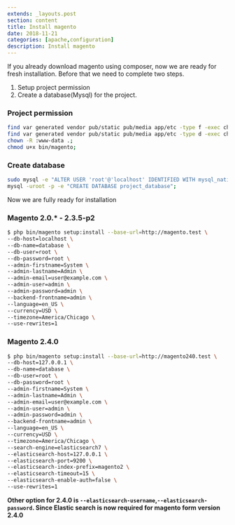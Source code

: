 ```yaml
---
extends: _layouts.post
section: content
title: Install magento
date: 2018-11-21
categories: [apache,configuration]
description: Install magento
---
```


If you already download magento using composer, now we are ready for fresh installation. Before that we need to complete two steps.

1. Setup project permission
2. Create a database(Mysql) for the project.

### Project permission

```sh
find var generated vendor pub/static pub/media app/etc -type f -exec chmod g+w {} +;
find var generated vendor pub/static pub/media app/etc -type d -exec chmod g+ws {} +;
chown -R :www-data .;
chmod u+x bin/magento;
```

### Create database 
```sh
sudo mysql -e "ALTER USER 'root'@'localhost' IDENTIFIED WITH mysql_native_password BY 'password'";
mysql -uroot -p -e "CREATE DATABASE project_database";
```

Now we are fully ready for installation

### Magento 2.0.* - 2.3.5-p2

```sh
$ php bin/magento setup:install --base-url=http://magento.test \
--db-host=localhost \
--db-name=database \
--db-user=root \
--db-password=root \
--admin-firstname=System \
--admin-lastname=Admin \
--admin-email=user@example.com \
--admin-user=admin \
--admin-password=admin \
--backend-frontname=admin \
--language=en_US \
--currency=USD \
--timezone=America/Chicago \
--use-rewrites=1
```


### Magento 2.4.0
```sh
$ php bin/magento setup:install --base-url=http://magento240.test \
--db-host=127.0.0.1 \
--db-name=database \
--db-user=root \
--db-password=root \
--admin-firstname=System \
--admin-lastname=Admin \
--admin-email=user@example.com \
--admin-user=admin \
--admin-password=admin \
--backend-frontname=admin \
--language=en_US \
--currency=USD \
--timezone=America/Chicago \
--search-engine=elasticsearch7 \
--elasticsearch-host=127.0.0.1 \
--elasticsearch-port=9200 \
--elasticsearch-index-prefix=magento2 \
--elasticsearch-timeout=15 \
--elasticsearch-enable-auth=false \
--use-rewrites=1
```

**Other option for 2.4.0 is `--elasticsearch-username`,`--elasticsearch-password`. Since Elastic search is now required for magento form version 2.4.0**